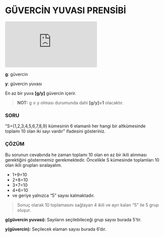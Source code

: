 # GÜVERCİN YUVASI PRENSİBİ
![first eqution](https://latex.codecogs.com/gif.latex?%5Clarge%20g%2Cy%20%5C%2C%20%5C%2C%20%5Cepsilon%20%5C%2C%20Z%5E%7B&plus;%7D)

**g**: güvercin

**y**: güvercin yuvası

En az bir yuva **[g/y]** güvercin içerir.

>**NOT:** g ≤ y olması durumunda dahi **[g/y]=1** olacaktır.

### SORU

“S={1,2,3,4,5,6,7,8,9} kümesinin 6 elamanlı her hangi bir altkümesinde toplamı 10 olan iki sayı vardır” ifadesini gösteriniz.

### ÇÖZÜM

Bu sorunun cevabında he zaman toplamı 10 olan en az bir ikili alınması gerektiğini göstermemiz gerekmektedir. Öncelikle S kümesinde toplamları 10 olan ikili grupları sıralayalım.

* 1+9=10
* 2+8=10
* 3+7=10 
* 4+6=10 
* ve geriye yalnızca “5” sayısı kalmaktadır. 

>Sonuç olarak 10 toplamasını sağlayan 4 ikili ve ayrı kalan “5” ile 5 grup oluşur.


**g(güvercin yuvası):** Sayıların seçilebileceği grup sayısı burada 5’tir.

**y(güvercin):** Seçilecek elaman sayısı burada 6’dır.
